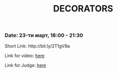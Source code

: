 <h1 align="center">DECORATORS</h1>
    <br>

<h3>Date: 23-ти март, 18:00 - 21:30</h3>

<p>
    Short Link: http://bit.ly/2T1gV8a
</p>

<p>
    Link for video: <a href="https://www.youtube.com/watch?v=lJPk9VESetQ&feature=emb_title"> here</a>
</p>

<p>
    Link for Judge: <a href="https://judge.softuni.bg/Contests/Practice/Index/1946#0"> here</a>
</p>
